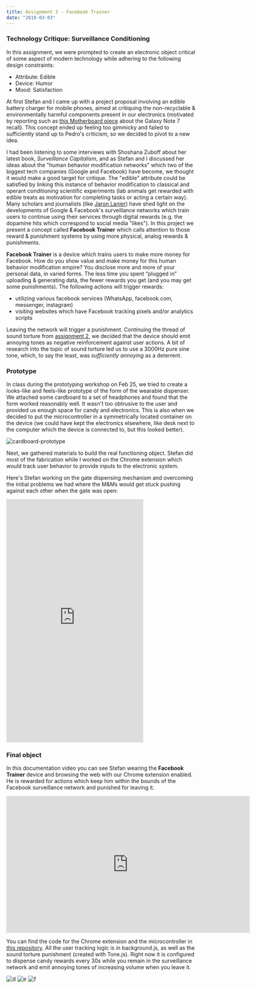 ```yaml
---
title: Assignment 3 - Facebook Trainer
date: "2019-03-03"
---
```


### Technology Critique: Surveillance Conditioning

In this assignment, we were prompted to create an electronic object critical of some aspect of modern technology while adhering to the following design constraints:

- Attribute: Edible
- Device: Humor
- Mood: Satisfaction

At first Stefan and I came up with a project proposal involving an edible battery charger for mobile phones, aimed at critiquing the non-recyclable & environmentally harmful components present in our electronics (motivated by reporting such as [this Motherboard piece](https://motherboard.vice.com/en_us/article/vv7p99/galaxy-note-7-explosion-environmental-impact-recycling) about the Galaxy Note 7 recall). This concept ended up feeling too gimmicky and failed to sufficiently stand up to Pedro's criticism, so we decided to pivot to a new idea.

I had been listening to some interviews with Shoshana Zuboff about her latest book, _Surveillance Capitalism_, and as Stefan and I discussed her ideas about the "human behavior modification networks" which two of the biggest tech companies (Google and Facebook) have become, we thought it would make a good target for critique. The "edible" attribute could be satisfied by linking this instance of behavior modification to classical and operant conditioning scientific experiments (lab animals get rewarded with edible treats as motivation for completing tasks or acting a certain way). Many scholars and journalists (like [Jaron Lanier](https://www.youtube.com/watch?v=qQ-PUXPVlos)) have shed light on the developments of Google & Facebook's surveillance networks which train users to continue using their services through digital rewards (e.g. the dopamine hits which correspond to social media "likes"). In this project we present a concept called __Facebook Trainer__ which calls attention to those reward & punishment systems by using more physical, analog rewards & punishments.

__Facebook Trainer__ is a device which trains users to make more money for Facebook. How do you show value and make money for this human behavior modification empire? You disclose more and more of your personal data, in varied forms. The less time you spent “plugged in” uploading & generating data, the fewer rewards you get (and you may get some punishments). The following actions will trigger rewards:

- utilizing various facebook services (WhatsApp, facebook.com, messenger, instagram)
- visiting websites which have Facebook tracking pixels and/or analytics scripts

Leaving the network will trigger a punishment. Continuing the thread of sound torture from [assignment 2](../assignment-2), we decided that the device should emit annoying tones as negative reinforcement against user actions. A bit of research into the topic of sound torture led us to use a 3000Hz pure sine tone, which, to say the least, was _sufficiently annoying_ as a deterrent.


### Prototype

In class during the prototyping workshop on Feb 25, we tried to create a looks-like and feels-like prototype of the form of the wearable dispenser. We attached some cardboard to a set of headphones and found that the form worked reasonably well. It wasn't too obtrusive to the user and provided us enough space for candy and electronics. This is also when we decided to put the microcontroller in a symmetrically located container on the device (we could have kept the electronics elsewhere, like desk next to the computer which the device is connected to, but this looked better).

![cardboard-prototype](assignment-3-prototype.jpg)

Next, we gathered materials to build the real functioning object. Stefan did most of the fabrication while I worked on the Chrome extension which would track user behavior to provide inputs to the electronic system.

Here's Stefan working on the gate dispensing mechanism and overcoming the initial problems we had where the M&Ms would get stuck pushing against each other when the gate was open:

<iframe src="https://player.vimeo.com/video/321322867?loop=1&title=0&byline=0&portrait=0" width="360" height="640" frameborder="0" webkitallowfullscreen mozallowfullscreen allowfullscreen></iframe>

### Final object

In this documentation video you can see Stefan wearing the __Facebook Trainer__ device and browsing the web with our Chrome extension enabled. He is rewarded for actions which keep him within the bounds of the Facebook surveillance network and punished for leaving it.

<iframe src="https://player.vimeo.com/video/321148854?loop=1&title=0&byline=0&portrait=0" width="640" height="360" frameborder="0" webkitallowfullscreen mozallowfullscreen allowfullscreen></iframe>

You can find the code for the Chrome extension and the microcontroller in [this repository](https://github.com/adidahiya/surveillance-conditioning). All the user tracking logic is in background.js, as well as the sound torture punishment (created with Tone.js). Right now it is configured to dispense candy rewards every 30s while you remain in the surveillance network and emit annoying tones of increasing volume when you leave it.

![d](assignment-3-d.jpeg)
![e](assignment-3-e.jpeg)
![f](assignment-3-f.jpeg)
